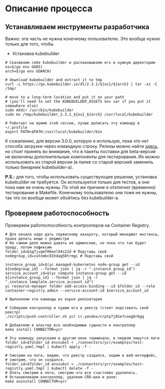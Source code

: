 # Описание процесса

## Устанавливаем инструменты разработчика
Важно: эта часть не нужна конечному пользователю. Это вообще нужно только для того, чтобы 

- Установка kubebuilder
```shell
# Скачиваем себе kubebuilder и распаковываем его в нужную директорию
os=$(go env GOOS)
arch=$(go env GOARCH)

# download kubebuilder and extract it to tmp
curl -L https://go.kubebuilder.io/dl/2.3.1/${os}/${arch} | tar -xz -C /tmp/

# move to a long-term location and put it on your path
# (you'll need to set the KUBEBUILDER_ASSETS env var if you put it somewhere else)
sudo mkdir /usr/bin/kubebuilder
sudo mv /tmp/kubebuilder_2.3.1_${os}_${arch} /usr/local/kubebuilder

# Работает на время этой сессии, лучше дописать эту команду в ~/.profile
export PATH=$PATH:/usr/local/kubebuilder/bin
```

К сожалению, для версии 3.0.0, которую я использую, пока что нет способа загрузки через командную строку. Релизы
можно найти [здесь](https://github.com/kubernetes-sigs/kubebuilder/releases), но стоит принять во внимание, 
что в пакеты поставки для beta-версий не включены дополнительные компоненты для тестирования.
Их можно использовать из старой версии (в папке со старой версией заменить только бинарник kubebuilder-а). 

**P.S.:** для того, чтобы использовать существующее решение, установка kubebuilder не требуется. Он используется только для тестов,
а они пока нам не очень нужны. По этой же причине я отключил (временно) тестирование в Makefile. Конечному пользователю
они тоже не нужны, так что он вообще может обойтись без kubebuilder-а.

## Проверяем работоспособность
Проверяем работоспособность контроллеров на Container Registry.
```shell
# Для начала надо дать сервисному аккаунту, который менеджит инстансы, права делать вещи с реджистри
# На самом деле можно давать не админские, но пока что так будет прощу, потом пофиксим
folder_id=b1g7jvgmf06eel94s22d # Подставь свой
nodegroup_id=catnmbc81hdag58trmgi # Подставь свой

instance_group_id=$(yc managed-kubernetes node-group get --id ${nodegroup_id} --format json | jq -r ".instance_group_id")
service_account_id=$(yc compute instance-group get --id ${instance_group_id} --format json | jq -r ".instance_template.service_account_id")
yc resource-manager folder add-access-binding --id $folder_id --role container-registry.admin --service-account-id $service_account_id

# Выполняем эти команды из корня репозитория

# Собираем контроллер и пушим его в реестр (стоит подставить свой реестр)
./scripts/push-controller.sh ycr cr.yandex/crptp7j81e7caog8r6gq

# Добавляем в кластер все необходимые сущности и контроллер
make install CONNECTOR=ycr

# Эту команду запускаем в другом окне терминала, в первом пишутся логи
folder_id=$folder_id envsubst < ./connectors/ycr/examples/test-registry.yaml.tmpl | kubectl apply -f -

# Смотрим на логи, видим, что реестр создался, ходим в веб-интерфейс, 
# смотрим, что он создался.
folder_id=$folder_id envsubst < ./connectors/ycr/examples/test-registry.yaml.tmpl | kubectl delete -f -
# Опять смотрим в логи, смотрим что все счастливо удалилось.
# Останавливаем контроллер, удаляем CRD-шки и роли:
make uninstall CONNECTOR=ycr
```